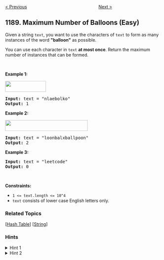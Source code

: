 <!--|This file generated by command(leetcode description); DO NOT EDIT.    |-->
<!--+----------------------------------------------------------------------+-->
<!--|@author    Openset <openset.wang@gmail.com>                           |-->
<!--|@link      https://github.com/openset                                 |-->
<!--|@home      https://github.com/openset/leetcode                        |-->
<!--+----------------------------------------------------------------------+-->

[< Previous](https://github.com/openset/leetcode/tree/master/problems/design-bounded-blocking-queue "Design Bounded Blocking Queue")
　　　　　　　　　　　　　　　　
[Next >](https://github.com/openset/leetcode/tree/master/problems/reverse-substrings-between-each-pair-of-parentheses "Reverse Substrings Between Each Pair of Parentheses")

## 1189. Maximum Number of Balloons (Easy)

<p>Given a string&nbsp;<code>text</code>, you want to use the characters of&nbsp;<code>text</code>&nbsp;to form as many instances of the word <strong>&quot;balloon&quot;</strong> as possible.</p>

<p>You can use each character in <code>text</code> <strong>at most once</strong>. Return the maximum number of instances that can be formed.</p>

<p>&nbsp;</p>
<p><strong>Example 1:</strong></p>

<p><strong><img alt="" src="https://assets.leetcode.com/uploads/2019/09/05/1536_ex1_upd.JPG" style="width: 132px; height: 35px;" /></strong></p>

<pre>
<strong>Input:</strong> text = &quot;nlaebolko&quot;
<strong>Output:</strong> 1
</pre>

<p><strong>Example 2:</strong></p>

<p><strong><img alt="" src="https://assets.leetcode.com/uploads/2019/09/05/1536_ex2_upd.JPG" style="width: 267px; height: 35px;" /></strong></p>

<pre>
<strong>Input:</strong> text = &quot;loonbalxballpoon&quot;
<strong>Output:</strong> 2
</pre>

<p><strong>Example 3:</strong></p>

<pre>
<strong>Input:</strong> text = &quot;leetcode&quot;
<strong>Output:</strong> 0
</pre>

<p>&nbsp;</p>
<p><strong>Constraints:</strong></p>

<ul>
	<li><code>1 &lt;= text.length &lt;= 10^4</code></li>
	<li><code>text</code>&nbsp;consists of lower case English letters only.</li>
</ul>

### Related Topics
  [[Hash Table](https://github.com/openset/leetcode/tree/master/tag/hash-table/README.md)]
  [[String](https://github.com/openset/leetcode/tree/master/tag/string/README.md)]

### Hints
<details>
<summary>Hint 1</summary>
Count the frequency of letters in the given string.
</details>

<details>
<summary>Hint 2</summary>
Find the letter than can make the minimum number of instances of the word "balloon".
</details>
